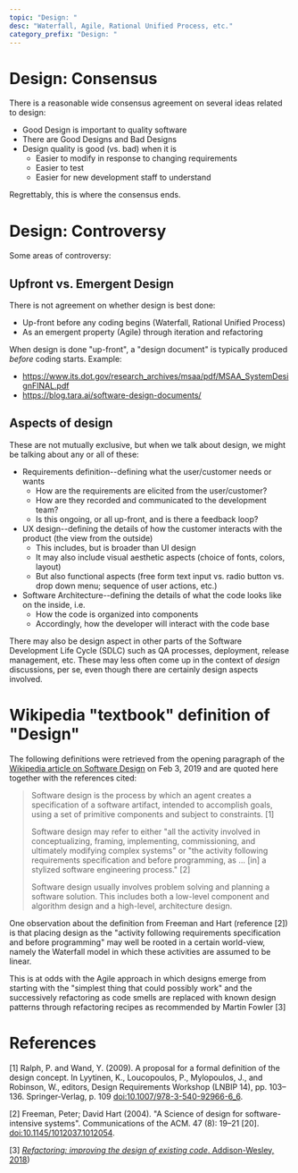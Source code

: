 ```yaml
---
topic: "Design: "
desc: "Waterfall, Agile, Rational Unified Process, etc."
category_prefix: "Design: "
---
```


# Design: Consensus 

There is a reasonable wide consensus agreement on several ideas related to design:

* Good Design is important to quality software 
* There are Good Designs and Bad Designs
* Design quality is good (vs. bad) when it is
   * Easier to modify in response to changing requirements
   * Easier to test 
   * Easier for new development staff to understand

Regrettably, this is where the consensus ends.

# Design: Controversy

Some areas of controversy:

## Upfront vs. Emergent Design

There is not agreement on whether design is best done:
* Up-front before any coding begins (Waterfall, Rational Unified Process)
* As an emergent property (Agile) through iteration and refactoring

When design is done "up-front", a "design document" is typically produced *before* coding starts.
Example:
   * <https://www.its.dot.gov/research_archives/msaa/pdf/MSAA_SystemDesignFINAL.pdf>
   * <https://blog.tara.ai/software-design-documents/>

## Aspects of design ##

These are not mutually exclusive, but when we talk about design, we might be talking about any or all of these:

* Requirements definition--defining what the user/customer needs or wants
   * How are the requirements are elicited from the user/customer?
   * How are they recorded and communicated to the development team?
   * Is this ongoing, or all up-front, and is there a feedback loop?
* UX design--defining the details of how the customer interacts with the product (the view from the outside)
   * This includes, but is broader than UI design
   * It may also include visual aesthetic aspects (choice of fonts, colors, layout)
   * But also functional aspects (free form text input vs. radio button vs. drop down menu; sequence of user actions, etc.)
* Software Architecture--defining the details of what the code looks like on the inside, i.e.
   * How the code is organized into components 
   * Accordingly, how the developer will interact with the code base

There may also be design aspect in other parts of the Software Development Life Cycle (SDLC) such as QA processes, deployment, release management,
etc.   These may less often come up in the context of *design* discussions, per se, even though there are certainly design aspects involved.

# Wikipedia "textbook" definition of "Design"

The following definitions were retrieved from the opening paragraph 
of the [Wikipedia article on Software Design](https://en.wikipedia.org/wiki/Software_design) on Feb 3, 2019
and are quoted here together with the references cited:

> Software design is the process by which an agent creates a specification of a software artifact, 
> intended to accomplish goals, using a set of primitive components and subject to constraints. [1] 
> 
> Software design may refer to either "all the activity involved in conceptualizing, framing, implementing, commissioning, 
> and ultimately modifying complex systems" or "the activity following requirements specification and before programming, 
> as ... [in] a stylized software engineering process." [2]
>
>
> Software design usually involves problem solving and planning a software solution. 
> This includes both a low-level component and algorithm design and a high-level, architecture design.

One observation about the definition from Freeman and Hart (reference [2]) is that placing design as the "activity following requirements specification and before programming" may well be rooted in a certain
world-view, namely the Waterfall model in which these activities are assumed to be linear.   

This is at odds with the Agile approach in which designs emerge
from starting with the "simplest thing that could possibly work" and the successively refactoring as code smells are replaced with known design patterns through refactoring recipes as recommended by Martin Fowler [3] 

# References

[1]  Ralph, P. and Wand, Y. (2009). A proposal for a formal definition of the design concept. In Lyytinen, K., Loucopoulos, P., Mylopoulos, J., and Robinson, W., editors, Design Requirements Workshop (LNBIP 14), pp. 103–136. Springer-Verlag, p. 109 [doi:10.1007/978-3-540-92966-6_6](https://link.springer.com/chapter/10.1007%2F978-3-540-92966-6_6).

[2] Freeman, Peter; David Hart (2004). "A Science of design for software-intensive systems". Communications of the ACM. 47 (8): 19–21 [20]. [doi:10.1145/1012037.1012054](https://dl.acm.org/citation.cfm?doid=1012037.1012054).

[3] [<i>Refactoring: improving the design of existing code</i>. Addison-Wesley, 2018](https://www.worldcat.org/title/refactoring-improving-the-design-of-existing-code/oclc/989996110&referer=brief_results))


